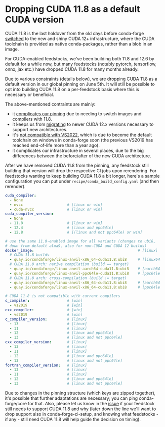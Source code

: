 # Dropping CUDA 11.8 as a default CUDA version

CUDA 11.8 is the last holdover from the old days before conda-forge
[switched](https://github.com/conda-forge/conda-forge.github.io/issues/1963)
to the new and shiny CUDA 12+ infrastructure, where the CUDA toolchain
is provided as native conda-packages, rather than a blob in an image.

For CUDA-enabled feedstocks, we've been building both 11.8 and 12.6 by default
for a while now, but many feedstocks (notably pytorch, tensorflow, onnx, jax etc.)
have dropped CUDA 11.8 for many months already.

Due to various constraints (details below), we are dropping CUDA 11.8 as a default
version in our global pinning on June 5th. It will still be possible to opt into
building CUDA 11.8 on a per-feedstock basis where this is necessary or beneficial.

<!-- truncate -->

The above-mentioned contraints are mainly:

- it [complicates our pinning](https://github.com/conda-forge/conda-forge-pinning-feedstock/issues/6967) due to needing to switch images and compilers with 11.8.
- it keeps us from [migrating](https://github.com/conda-forge/conda-forge-pinning-feedstock/pull/7005)
  to newer CUDA 12.x versions necessary to support new architectures.
- it's [not compatible with VS2022](https://github.com/conda-forge/conda-forge.github.io/issues/2138#issuecomment-2916743741), which is due to become the default toolchain on windows
  in conda-forge soon (the previous VS2019 has reached end-of-life more than a year ago).
- it complicates our infrastructure in several places, due to the big differences between the
  before/after of the new CUDA architecture.

After we have removed CUDA 11.8 from the pinning, any feedstock still building that version
will drop the respective CI jobs upon rerendering. For feedstocks wanting to keep building
CUDA 11.8 a bit longer, here's a sample configuration you can put under
`recipe/conda_build_config.yaml` (and then rerender).

```yaml
cuda_compiler:
  - None
  - nvcc                    # [linux or win]
  - cuda-nvcc               # [linux or win]
cuda_compiler_version:
  - None
  - 11.8                    # [linux or win]
  - 12.4                    # [linux and ppc64le]
  - 12.8                    # [(linux and not ppc64le) or win]

# use the same 11.8-enabled image for all variants (changes to ubi8,
# down from default alma9, also for non-CUDA and CUDA 12 builds)
docker_image:                                               # [linux]
  # CUDA 11.8 builds
  - quay.io/condaforge/linux-anvil-x86_64-cuda11.8:ubi8     # [linux64 and os.environ.get("BUILD_PLATFORM") == "linux-64"]
  # CUDA 11.8 arch: native compilation (build == target)
  - quay.io/condaforge/linux-anvil-aarch64-cuda11.8:ubi8    # [aarch64 and os.environ.get("BUILD_PLATFORM") == "linux-aarch64"]
  - quay.io/condaforge/linux-anvil-ppc64le-cuda11.8:ubi8    # [ppc64le and os.environ.get("BUILD_PLATFORM") == "linux-ppc64le"]
  # CUDA 11.8 arch: cross-compilation (build != target)
  - quay.io/condaforge/linux-anvil-x86_64-cuda11.8:ubi8     # [aarch64 and os.environ.get("BUILD_PLATFORM") == "linux-64"]
  - quay.io/condaforge/linux-anvil-x86_64-cuda11.8:ubi8     # [ppc64le and os.environ.get("BUILD_PLATFORM") == "linux-64"]

# CUDA 11.8 is not compatible with current compilers
c_compiler:                 # [win]
  - vs2019                  # [win]
cxx_compiler:               # [win]
  - vs2019                  # [win]
c_compiler_version:         # [linux]
  - 13                      # [linux]
  - 11                      # [linux]
  - 12                      # [linux and ppc64le]
  - 13                      # [linux and not ppc64le]
cxx_compiler_version:       # [linux]
  - 13                      # [linux]
  - 11                      # [linux]
  - 12                      # [linux and ppc64le]
  - 13                      # [linux and not ppc64le]
fortran_compiler_version:   # [linux]
  - 13                      # [linux]
  - 11                      # [linux]
  - 12                      # [linux and ppc64le]
  - 13                      # [linux and not ppc64le]
```

Due to changes in the pinning structure (which keys are zipped together), it's possible that
further adaptations are necessary; you can ping conda-forge/core for that. Also, please let us
know in the [issue](https://github.com/conda-forge/conda-forge-pinning-feedstock/issues/7404)
if your feedstock still needs to support CUDA 11.8 and why (later down the line we'll want to
drop support also in conda-forge-ci-setup, and knowing what feedstocks - if any - still need
CUDA 11.8 will help guide the decision on timing).
